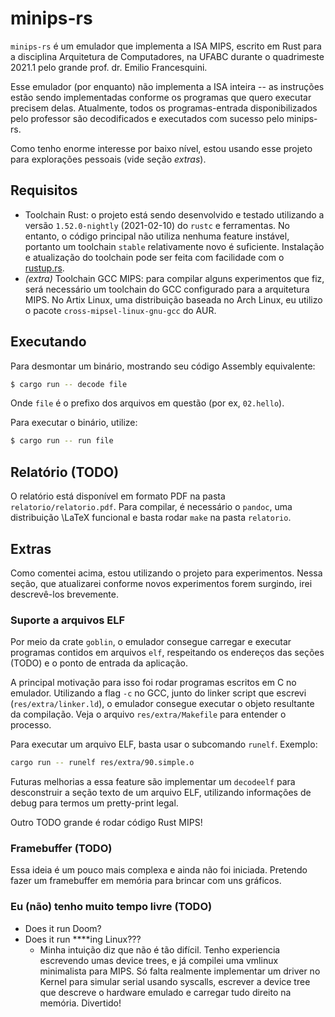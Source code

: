 # minips-rs

`minips-rs` é um emulador que implementa a ISA MIPS, escrito em Rust para a
disciplina Arquitetura de Computadores, na UFABC durante o quadrimeste 2021.1
pelo grande prof. dr. Emilio Francesquini.

Esse emulador (por enquanto) não implementa a ISA inteira -- as instruções
estão sendo implementadas conforme os programas que quero executar precisem
delas. Atualmente, todos os programas-entrada disponibilizados pelo professor
são decodificados e executados com sucesso pelo minips-rs.

Como tenho enorme interesse por baixo nível, estou usando esse projeto para
explorações pessoais (vide seção *extras*).

## Requisitos

- Toolchain Rust: o projeto está sendo desenvolvido e testado utilizando a
  versão `1.52.0-nightly` (2021-02-10) do `rustc` e ferramentas. No entanto, o
  código principal não utiliza nenhuma feature instável, portanto um toolchain
  `stable` relativamente novo é suficiente. Instalação e atualização do
  toolchain pode ser feita com facilidade com o
  [rustup.rs](https://rustup.rs).
- *(extra)* Toolchain GCC MIPS: para compilar alguns experimentos que fiz,
  será necessário um toolchain do GCC configurado para a arquitetura MIPS.
  No Artix Linux, uma distribuição baseada no Arch Linux, eu utilizo o pacote
  `cross-mipsel-linux-gnu-gcc` do AUR.

## Executando

Para desmontar um binário, mostrando seu código Assembly equivalente:

```sh
$ cargo run -- decode file
```

Onde `file` é o prefixo dos arquivos em questão (por ex, `02.hello`).

Para executar o binário, utilize:

```sh
$ cargo run -- run file
```

## Relatório (TODO)

O relatório está disponível em formato PDF na pasta `relatorio/relatorio.pdf`.
Para compilar, é necessário o `pandoc`, uma distribuição \LaTeX funcional e
basta rodar `make` na pasta `relatorio`.

## Extras

Como comentei acima, estou utilizando o projeto para experimentos. Nessa
seção, que atualizarei conforme novos experimentos forem surgindo, irei
descrevê-los brevemente.

### Suporte a arquivos ELF

Por meio da crate `goblin`, o emulador consegue carregar e executar programas
contidos em arquivos `elf`, respeitando os endereços das seções (TODO) e o
ponto de entrada da aplicação.

A principal motivação para isso foi rodar programas escritos em C no emulador.
Utilizando a flag `-c` no GCC, junto do linker script que escrevi
(`res/extra/linker.ld`), o emulador consegue executar o objeto resultante da
compilação. Veja o arquivo `res/extra/Makefile` para entender o processo.

Para executar um arquivo ELF, basta usar o subcomando `runelf`. Exemplo:

```sh
cargo run -- runelf res/extra/90.simple.o
```

Futuras melhorias a essa feature são implementar um `decodeelf` para
desconstruir a seção texto de um arquivo ELF, utilizando informações de debug
para termos um pretty-print legal.

Outro TODO grande é rodar código Rust MIPS!

### Framebuffer (TODO)

Essa ideia é um pouco mais complexa e ainda não foi iniciada. Pretendo fazer
um framebuffer em memória para brincar com uns gráficos. 

### Eu (não) tenho muito tempo livre (TODO)

- Does it run Doom?
- Does it run \*\*\*\*ing Linux???
    - Minha intuição diz que não é tão difícil. Tenho experiencia escrevendo
      umas device trees, e já compilei uma vmlinux minimalista para MIPS. Só
      falta realmente implementar um driver no Kernel para simular serial
      usando syscalls, escrever a device tree que descreve o hardware emulado
      e carregar tudo direito na memória. Divertido!
